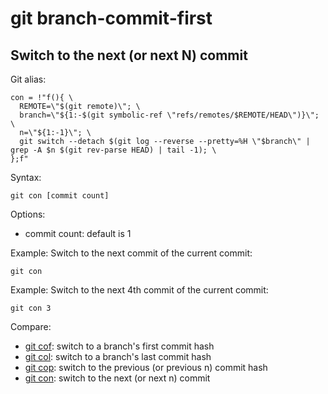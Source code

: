 # git branch-commit-first

## Switch to the next (or next N) commit

Git alias:

```git
con = !"f(){ \
  REMOTE=\"$(git remote)\"; \
  branch=\"${1:-$(git symbolic-ref \"refs/remotes/$REMOTE/HEAD\")}\"; \
  n=\"${1:-1}\"; \
  git switch --detach $(git log --reverse --pretty=%H \"$branch\" | grep -A $n $(git rev-parse HEAD) | tail -1); \
};f"
```

Syntax:

```shell
git con [commit count]
```

Options:

  * commit count: default is 1

Example: Switch to the next commit of the current commit:

```shell
git con
```

Example: Switch to the next 4th commit of the current commit:

```shell
git con 3
```

Compare:

* [git cof](../git-cof): switch to a branch's first commit hash
* [git col](../git-col): switch to a branch's last commit hash
* [git cop](../git-cop): switch to the previous (or previous n) commit hash
* [git con](../git-con): switch to the next (or next n) commit